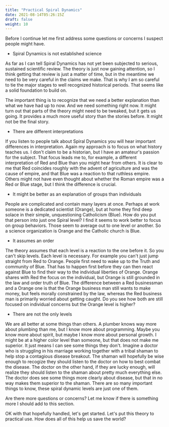 ```yaml
---
title: "Practical Spiral Dynamics"
date: 2021-08-14T05:26:15Z
draft: false
weight: 10
---
```

Before I continue let me first address some questions or concerns I suspect people might have.

* Spiral Dynamics is not established science

As far as I can tell Spiral Dynamics has not yet been subjected to serious, sustained scientific review. The theory is just now gaining attention, so I think getting that review is just a matter of time, but in the meantime we need to be very careful in the claims we make. That is why I am so careful to tie the major stages to well recognized historical periods. That seems like a solid foundation to build on.

The important thing is to recognize that we need a better explanation than what we have had up to now. And we need something right now. It might turn out that parts of the theory might need to be tweaked, but it gets us going. It provides a much more useful story than the stories before. It might not be the final story.

* There are different interpretations

If you listen to people talk about Spiral Dynamics you will hear important differences in interpretation. Again my approach is to focus on what history teaches us. I don't claim to be a historian, but I have an amateur's passion for the subject. That focus leads me to, for example, a different interpretation of Red and Blue than you might hear from others. It is clear to me that Red coincides roughly with the advent of agriculture and was the cause of empire, and that Blue was a reaction to that ruthless empire. Others might not have even thought about whether the Roman empire was a Red or Blue stage, but I think the difference is crucial.

* It might be better as an explanation of groups than individuals

People are complicated and contain many layers at once. Perhaps at work someone is a dedicated scientist (Orange), but at home they find deep solace in their simple, unquestioning Catholicism (Blue). How do you put that person into just one Spiral level? I find it seems to work better to focus on group behaviors. Those seem to average out to one level or another. So a science organization is Orange and the Catholic church is Blue.

* It assumes an order

The theory assumes that each level is a reaction to the one before it. So you can't skip levels. Each level is necessary. For example you can't just jump straight from Red to Orange. People first need to wake up to the Truth and community of Blue. That has to happen first before they can then react against Blue to find their way to the individual liberties of Orange. Orange shares with Red the focus on the individual, but Orange is still grounded in the law and order truth of Blue. The difference between a Red businessman and a Orange one is that the Orange business man still wants to make money, but feels morally constrained by the law, whereas the Red business man is primarily worried about getting caught. Do you see how both are still focused on individual concerns but the Orange level is higher?

* There are not the only levels

We are all better at some things than others. A plumber knows way more about plumbing than me, but I know more about programming. Maybe you know more about spirit, but maybe I know more about personal growth. I might be at a higher color level than someone, but that does not make me superior. It just means I can see some things they don't. Imagine a doctor who is struggling in his marriage working together with a tribal shaman to help stop a contagious disease breakout. The shaman will hopefully be wise enough to recogize they should listen to the doctor on how to best combat the disease. The doctor on the other hand, if they are lucky enough, will realize they should listen to the shaman about pretty much everything else. The doctor does see some things more clearly about disease, but that in no way makes them superior to the shaman. There are so many important things to know, these spiral dynamic levels are just one of them.

Are there more questions or concerns? Let me know if there is something more I should add to this section.

OK with that hopefully handled, let's get started. Let's put this theory to practical use. How does all of this help us save the world?
